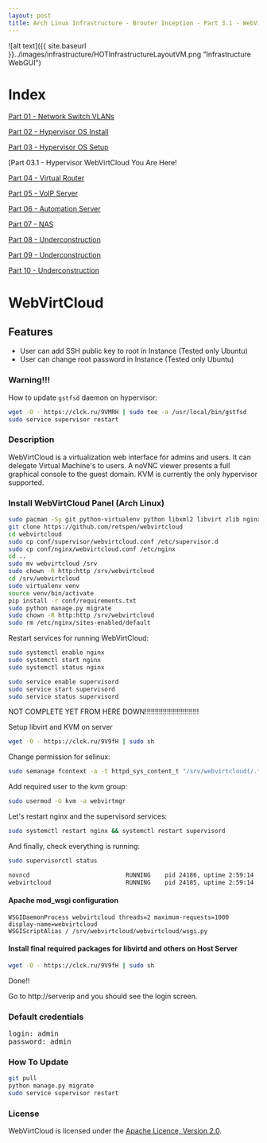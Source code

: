 ```yaml
---
layout: post
title: Arch Linux Infrastructure - Brouter Inception - Part 3.1 - WebVirtCloud
---
```


![alt text]({{ site.baseurl }}../images/infrastructure/HOTInfrastructureLayoutVM.png "Infrastructure WebGUI")

# Index #

[Part 01 - Network Switch VLANs](../Infrastructure-Part-1)

[Part 02 - Hypervisor OS Install](../Infrastructure-Part-2)

[Part 03 - Hypervisor OS Setup](../Infrastructure-Part-3)

[Part 03.1 - Hypervisor WebVirtCloud You Are Here!

[Part 04 - Virtual Router](../Infrastructure-Part-4)

[Part 05 - VoIP Server](../Infrastructure-Part-5)

[Part 06 - Automation Server](../Infrastructure-Part-6)

[Part 07 - NAS](../Infrastructure-Part-7)

[Part 08 - Underconstruction](../Infrastructure-Part-8)

[Part 09 - Underconstruction](../Infrastructure-Part-9)

[Part 10 - Underconstruction](../Infrastructure-Part-10)

# WebVirtCloud #

## Features

* User can add SSH public key to root in Instance (Tested only Ubuntu)
* User can change root password in Instance (Tested only Ubuntu)

### Warning!!!

How to update <code>gstfsd</code> daemon on hypervisor:

```bash
wget -O - https://clck.ru/9VMRH | sudo tee -a /usr/local/bin/gstfsd
sudo service supervisor restart
```

### Description

WebVirtCloud is a virtualization web interface for admins and users. It can delegate Virtual Machine's to users. A noVNC viewer presents a full graphical console to the guest domain.  KVM is currently the only hypervisor supported.

### Install WebVirtCloud Panel (Arch Linux)

```bash
sudo pacman -Sy git python-virtualenv python libxml2 libvirt zlib nginx supervisor libsasl gcc pkg-config
git clone https://github.com/retspen/webvirtcloud
cd webvirtcloud
sudo cp conf/supervisor/webvirtcloud.conf /etc/supervisor.d
sudo cp conf/nginx/webvirtcloud.conf /etc/nginx
cd ..
sudo mv webvirtcloud /srv
sudo chown -R http:http /srv/webvirtcloud
cd /srv/webvirtcloud
sudo virtualenv venv
source venv/bin/activate
pip install -r conf/requirements.txt
sudo python manage.py migrate
sudo chown -R http:http /srv/webvirtcloud
sudo rm /etc/nginx/sites-enabled/default
```

Restart services for running WebVirtCloud:

```bash
sudo systemctl enable nginx
sudo systemctl start nginx
sudo systemctl status nginx

sudo service enable supervisord
sudo service start supervisord
sudo service status supervisord
```

NOT COMPLETE YET FROM HERE DOWN!!!!!!!!!!!!!!!!!!!!!!!!!!!


Setup libvirt and KVM on server

```bash
wget -O - https://clck.ru/9V9fH | sudo sh
```

Change permission for selinux:

```bash
sudo semanage fcontext -a -t httpd_sys_content_t "/srv/webvirtcloud(/.*)"
```

Add required user to the kvm group:
```bash
sudo usermod -G kvm -a webvirtmgr
```

Let's restart nginx and the supervisord services:
```bash
sudo systemctl restart nginx && systemctl restart supervisord
```

And finally, check everything is running:
```bash
sudo supervisorctl status

novncd                           RUNNING    pid 24186, uptime 2:59:14
webvirtcloud                     RUNNING    pid 24185, uptime 2:59:14

```

#### Apache mod_wsgi configuration
```
WSGIDaemonProcess webvirtcloud threads=2 maximum-requests=1000 display-name=webvirtcloud
WSGIScriptAlias / /srv/webvirtcloud/webvirtcloud/wsgi.py
```

#### Install final required packages for libvirtd and others on Host Server
```bash
wget -O - https://clck.ru/9V9fH | sudo sh
```

Done!!

Go to http://serverip and you should see the login screen.

### Default credentials
<pre>
login: admin
password: admin
</pre>

### How To Update
```bash
git pull
python manage.py migrate
sudo service supervisor restart
```

### License

WebVirtCloud is licensed under the [Apache Licence, Version 2.0](http://www.apache.org/licenses/LICENSE-2.0.html).
